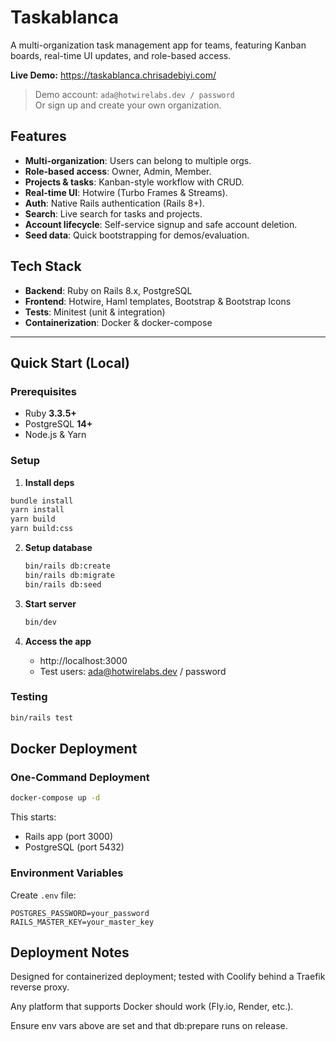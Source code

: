 # Taskablanca

A multi-organization task management app for teams, featuring Kanban boards, real-time UI updates, and role-based access.

**Live Demo:** https://taskablanca.chrisadebiyi.com/

> Demo account: `ada@hotwirelabs.dev / password`  
> Or sign up and create your own organization.

## Features

- **Multi-organization**: Users can belong to multiple orgs.
- **Role-based access**: Owner, Admin, Member.
- **Projects & tasks**: Kanban-style workflow with CRUD.
- **Real-time UI**: Hotwire (Turbo Frames & Streams).
- **Auth**: Native Rails authentication (Rails 8+).
- **Search**: Live search for tasks and projects.
- **Account lifecycle**: Self-service signup and safe account deletion.
- **Seed data**: Quick bootstrapping for demos/evaluation.

## Tech Stack

- **Backend**: Ruby on Rails 8.x, PostgreSQL
- **Frontend**: Hotwire, Haml templates, Bootstrap & Bootstrap Icons
- **Tests**: Minitest (unit & integration)
- **Containerization**: Docker & docker-compose

---

## Quick Start (Local)

### Prerequisites

- Ruby **3.3.5+**
- PostgreSQL **14+**
- Node.js & Yarn

### Setup

1. **Install deps**

```bash
bundle install
yarn install
yarn build
yarn build:css
```

2. **Setup database**

   ```bash
   bin/rails db:create
   bin/rails db:migrate
   bin/rails db:seed
   ```

3. **Start server**

   ```bash
   bin/dev
   ```

4. **Access the app**
   - http://localhost:3000
   - Test users: ada@hotwirelabs.dev / password

### Testing

```bash
bin/rails test
```

## Docker Deployment

### One-Command Deployment

```bash
docker-compose up -d
```

This starts:

- Rails app (port 3000)
- PostgreSQL (port 5432)

### Environment Variables

Create `.env` file:

```env
POSTGRES_PASSWORD=your_password
RAILS_MASTER_KEY=your_master_key
```

## Deployment Notes

Designed for containerized deployment; tested with Coolify behind a Traefik reverse proxy.

Any platform that supports Docker should work (Fly.io, Render, etc.).

Ensure env vars above are set and that db:prepare runs on release.
